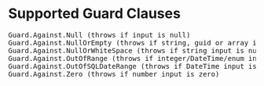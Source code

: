 ﻿# Supported Guard Clauses

<pre>
Guard.Against.Null (throws if input is null)
Guard.Against.NullOrEmpty (throws if string, guid or array input is null or empty)
Guard.Against.NullOrWhiteSpace (throws if string input is null, empty or whitespace)
Guard.Against.OutOfRange (throws if integer/DateTime/enum input is outside a provided range)
Guard.Against.OutOfSQLDateRange (throws if DateTime input is outside the valid range of SQL Server DateTime values)
Guard.Against.Zero (throws if number input is zero)
</pre>